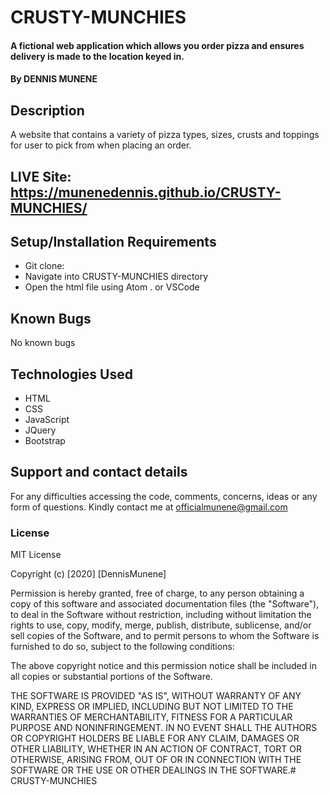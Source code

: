 # CRUSTY-MUNCHIES
#### A fictional web application which allows you order pizza and ensures delivery is made to the location keyed in.
#### By **DENNIS MUNENE**
## Description
A website that contains a variety of pizza types, sizes, crusts and toppings for user to pick from when placing an order.
## LIVE Site: https://munenedennis.github.io/CRUSTY-MUNCHIES/

## Setup/Installation Requirements
* Git clone:
* Navigate into CRUSTY-MUNCHIES directory
* Open the html file using Atom . or VSCode
## Known Bugs
No known bugs
## Technologies Used
* HTML
* CSS
* JavaScript
* JQuery
* Bootstrap
## Support and contact details
For any difficulties accessing the code, comments, concerns, ideas or any form of questions. Kindly contact me at officialmunene@gmail.com
### License
MIT License

Copyright (c) [2020] [DennisMunene]

Permission is hereby granted, free of charge, to any person obtaining a copy of this software and associated documentation files (the "Software"), to deal in the Software without restriction, including without limitation the rights to use, copy, modify, merge, publish, distribute, sublicense, and/or sell copies of the Software, and to permit persons to whom the Software is furnished to do so, subject to the following conditions:

The above copyright notice and this permission notice shall be included in all copies or substantial portions of the Software.

THE SOFTWARE IS PROVIDED "AS IS", WITHOUT WARRANTY OF ANY KIND, EXPRESS OR IMPLIED, INCLUDING BUT NOT LIMITED TO THE WARRANTIES OF MERCHANTABILITY, FITNESS FOR A PARTICULAR PURPOSE AND NONINFRINGEMENT. IN NO EVENT SHALL THE AUTHORS OR COPYRIGHT HOLDERS BE LIABLE FOR ANY CLAIM, DAMAGES OR OTHER LIABILITY, WHETHER IN AN ACTION OF CONTRACT, TORT OR OTHERWISE, ARISING FROM, OUT OF OR IN CONNECTION WITH THE SOFTWARE OR THE USE OR OTHER DEALINGS IN THE SOFTWARE.# CRUSTY-MUNCHIES

